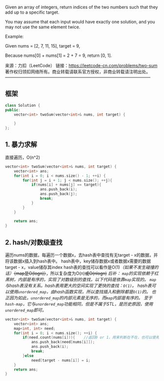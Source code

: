 Given an array of integers, return indices of the two numbers such that they add up to a specific target.

You may assume that each input would have exactly one solution, and you may not use the same element twice.

Example:

Given nums = [2, 7, 11, 15], target = 9,

Because nums[0] + nums[1] = 2 + 7 = 9,
return [0, 1].

来源：力扣（LeetCode）
链接：https://leetcode-cn.com/problems/two-sum
著作权归领扣网络所有。商业转载请联系官方授权，非商业转载请注明出处。
——————————————————————————————————

## 框架
```cpp
class Solution {
public:
    vector<int> twoSum(vector<int>& nums, int target) {
        
    }
};
```

## 1. 暴力求解
直接遍历，O(n^2)
```cpp
vector<int> twoSum(vector<int>& nums, int target) {
    vector<int> ans;
    for(int i = 0; i < nums.size() - 1; ++i) {
        for(int j = i + 1; j < nums.size(); ++j){
            if(nums[i] + nums[j] == target){
                ans.push_back(i);
                ans.push_back(j);
                break;
            }
        }
    }
    
    return ans;
}
```

## 2. hash/对数级查找
遍历nums的数据，每遍历一个数据x，去hash表中查找有无target - x的数据，并将该数据x插入到hash表中。
hash表中，key储存数据x或者数据x需要的数据target - x，value储存其index
hash表的查找可以看作是O(1)*（如果不发生碰撞的话）*~~（map是O(logn)）~~，所以复杂度为O(n)~~或O(nlogn)~~
*后补：*
*`map`的实现依赖于红黑树，内部是有序的，实现了对数级别的查找，以下代码是依靠`map`实现的。*
*`map`与hash表没有关系。hash表用更大的空间实现了更快的查找：`O(1)`。*
*hash表可以使用`unordered_map`，由hash函数实现，所以查找插入和删除都是`O(1)`的。*
*也正因为如此，`unordered_map`的内部元素是无序的，而`map`内部是有序的。*
*至于`hash-map`，它与`unordered_map`功能相同，但是不属于STL，是历史原因，使用`unordered_map`即可。*
```cpp
vector<int> twoSum(vector<int>& nums, int target) {
    vector<int> ans;
    map<int, int> need;
    for(int i = 0; i < nums.size(); ++i) {
        if(need.count(nums[i])){    //返回0 or 1，用来判断在不在，也可以使用need.find(nums[i]) != need.end()
            ans.push_back(need[nums[i]]);
            ans.push_back(i);
            break;
        }else
            need[target - nums[i]] = i;
    }
    return ans;
}
```